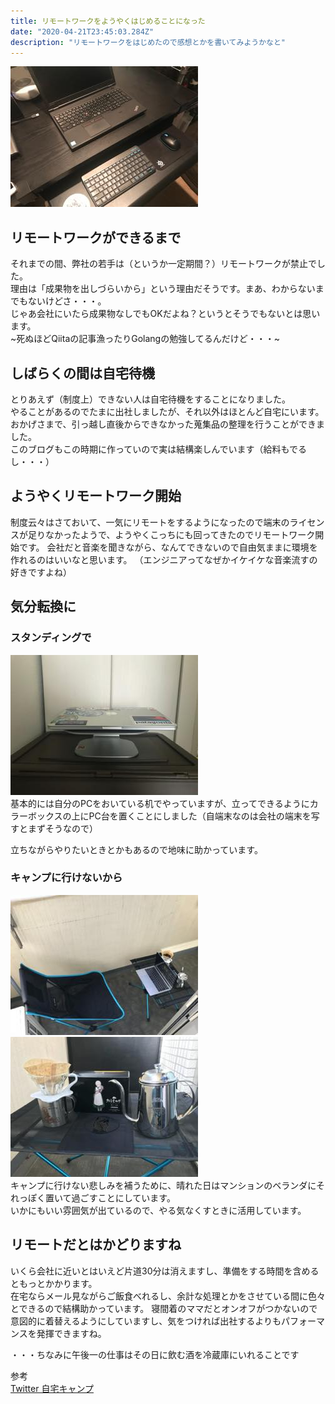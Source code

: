 ```yaml
---
title: リモートワークをようやくはじめることになった
date: "2020-04-21T23:45:03.284Z"
description: "リモートワークをはじめたので感想とかを書いてみようかなと"
---
```

![Desk](./remote.jpg)  
## リモートワークができるまで
それまでの間、弊社の若手は（というか一定期間？）リモートワークが禁止でした。  
理由は「成果物を出しづらいから」という理由だそうです。まあ、わからないまでもないけどさ・・・。  
じゃあ会社にいたら成果物なしでもOKだよね？というとそうでもないとは思います。  
~死ぬほどQiitaの記事漁ったりGolangの勉強してるんだけど・・・~     

## しばらくの間は自宅待機  
とりあえず（制度上）できない人は自宅待機をすることになりました。   
やることがあるのでたまに出社しましたが、それ以外はほとんど自宅にいます。  
おかげさまで、引っ越し直後からできなかった蒐集品の整理を行うことができました。  
このブログもこの時期に作っていので実は結構楽しんでいます（給料もでるし・・・）  
  
## ようやくリモートワーク開始
制度云々はさておいて、一気にリモートをするようになったので端末のライセンスが足りなかったようで、ようやくこっちにも回ってきたのでリモートワーク開始です。
会社だと音楽を聞きながら、なんてできないので自由気ままに環境を作れるのはいいなと思います。
（エンジニアってなぜかイケイケな音楽流すの好きですよね）  

## 気分転換に
### スタンディングで
![立てるように調整](deskstand.jpg)  
基本的には自分のPCをおいている机でやっていますが、立ってできるようにカラーボックスの上にPC台を置くことにしました（自端末なのは会社の端末を写すとまずそうなので）
  
立ちながらやりたいときとかもあるので地味に助かっています。

### キャンプに行けないから
![ベランダに設置](heyacamp2.jpg)
![優雅にコーヒーでも](heyacamp1.jpg)  
キャンプに行けない悲しみを補うために、晴れた日はマンションのベランダにそれっぽく置いて過ごすことにしています。  
いかにもいい雰囲気が出ているので、やる気なくすときに活用しています。
  
## リモートだとはかどりますね
いくら会社に近いとはいえど片道30分は消えますし、準備をする時間を含めるともっとかかります。  
在宅ならメール見ながらご飯食べれるし、余計な処理とかをさせている間に色々とできるので結構助かっています。 
寝間着のママだとオンオフがつかないので意図的に着替えるようにしていますし、気をつければ出社するよりもパフォーマンスを発揮できますね。 
  
・・・ちなみに午後一の仕事はその日に飲む酒を冷蔵庫にいれることです

参考  
[Twitter 自宅キャンプ](https://twitter.com/hashtag/%E8%87%AA%E5%AE%85%E3%82%AD%E3%83%A3%E3%83%B3%E3%83%97)